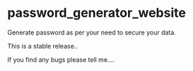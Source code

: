 # password_generator_website
Generate password as per your need to secure your data.

This is a stable release..

If you find any bugs please tell me....
